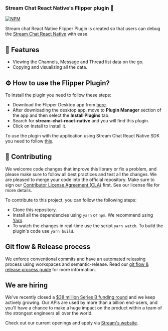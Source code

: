 ### Stream Chat React Native's Flipper plugin 🚀
[![NPM](https://img.shields.io/npm/v/flipper-plugin-stream-chat-react-native.svg)](https://www.npmjs.com/package/flipper-plugin-stream-chat-react-native)

Stream chat React Native Flipper Plugin is created so that users can debug the [Stream Chat React Native](https://github.com/GetStream/stream-chat-react-native) with ease.

## 📝 Features

- Viewing the Channels, Message and Thread list data on the go.
- Copying and visualizing all the data.

## ⚙️ How to use the Flipper Plugin?

To install the plugin you need to follow these steps:
- Download the Flipper Desktop app from [here](https://fbflipper.com/).
- After downloading the desktop app, move to **Plugin Manager** section of the app and then select the **Install Plugins** tab.
- Search for **stream-chat-react-native** and you will find this plugin.
- Click on Install to install it.

To use the plugin with the application using Stream Chat React Native SDK you need to follow [this]().

## 👏 Contributing

We welcome code changes that improve this library or fix a problem, and please make sure to follow all best practices and test all the changes. We are pleased to merge your code into the official repository. Make sure to sign our [Contributor License Agreement (CLA)](https://docs.google.com/forms/d/e/1FAIpQLScFKsKkAJI7mhCr7K9rEIOpqIDThrWxuvxnwUq2XkHyG154vQ/viewform) first. See our license file for more details.

To contribute to this project, you can follow the following steps:

- Clone this repository.
- Install all the dependencies using `yarn` or `npm`. We recommend using [Yarn](https://yarnpkg.com/).
- To watch the changes in real-time use the script `yarn watch`. To build the plugin's code use `yarn build`.

## Git flow & Release process

We enforce conventional commits and have an automated releasing process using workspaces and semantic-release. Read our [git flow & release process guide](https://github.com/GetStream/stream-chat-react-native/blob/main/RELEASE_PROCESS.md) for more information.

## We are hiring

We've recently closed a [\$38 million Series B funding round](https://techcrunch.com/2021/03/04/stream-raises-38m-as-its-chat-and-activity-feed-apis-power-communications-for-1b-users/) and we keep actively growing.
Our APIs are used by more than a billion end-users, and you'll have a chance to make a huge impact on the product within a team of the strongest engineers all over the world.

Check out our current openings and apply via [Stream's website](https://getstream.io/team/#jobs).